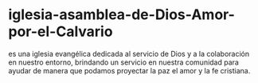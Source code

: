 # iglesia-asamblea-de-Dios-Amor-por-el-Calvario
es una iglesia evangélica dedicada al servicio de Dios y a la colaboración en nuestro entorno, brindando un servicio en nuestra comunidad para ayudar de manera que podamos proyectar la paz el amor y la fe cristiana.
